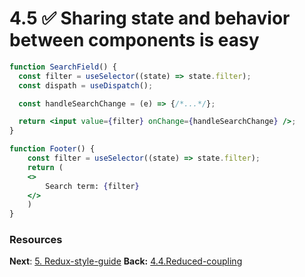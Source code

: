 # 4.5 ✅ Sharing state and behavior between components is easy

```jsx
function SearchField() {
  const filter = useSelector((state) => state.filter);
  const dispath = useDispatch();

  const handleSearchChange = (e) => {/*...*/};

  return <input value={filter} onChange={handleSearchChange} />;
}

function Footer() {
	const filter = useSelector((state) => state.filter);
	return (
	<>
		Search term: {filter}
	</>
	)
}
```

### Resources

**Next**: [5. Redux-style-guide](5.%20Redux-style-guide.md)
**Back:** [4.4.Reduced-coupling](4.4.Reduced-coupling.md)